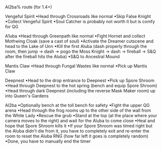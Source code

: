 Al2ba% route (for 1.4+)


Vengeful Spirit
•Head through Crossroads like normal
•Skip False Knight
•Collect Vengeful Spirit
•Soul Catcher is probably not worth it but is comfy for QG

A1uba
•Head through Greenpath like normal
•Fight Hornet and collect Mothwing Cloak (save a cast of soul)
•Activate the Dreamer cutscene and head to the Lake of Unn
•Kill the first Aluba (dash properly through the room, then jump -> dash -> pogo the Moss Knight -> dash -> fireball -> S&Q after the fireball hits the Aluba)
•S&Q to Ancestral Mound

Mantis Claw
•Head through Fungal Wastes like normal
•Pick up Mantis Claw

Deepnest
•Head to the drop entrance to Deepnest
•Pick up Spore Shroom
•Head through Deepnest to the hot spring (bench and equip Spore Shroom)
•Head through dark Deepnest (including the reverse Mask Maker room) up into Queen's Gardens

Al2ba
•Optionally bench at the toll bench for safety
•Fight the upper QG arena
•Head through the frog rooms up to the other side of the wall from the White Lady
•Rescue the grub
•Stand at the top (at the place where your camera moves to the right) and wait for the Aluba to come close
•Heal and hope that Spore Shroom kills it
•If your Spore Shroom was timed right but the Aluba didn't die from it, you have to completely exit and re-enter the room to reset the Aluba RNG (how far left it goes is completely random)
•Done, you have to manually end the timer